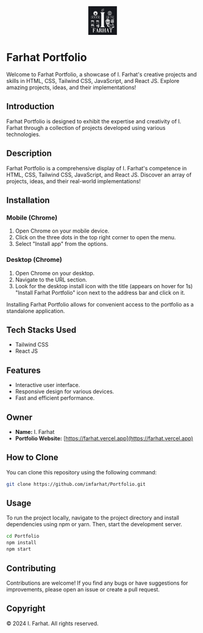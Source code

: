 <div align="center"><a href="https://farhat.vercel.app"><img src="https://raw.githubusercontent.com/imfarhat/Portfolio/main/public/apple-touch-icon.png" alt="Farhat Portfolio Logo" height="75"></a></div>

# Farhat Portfolio

Welcome to Farhat Portfolio, a showcase of I. Farhat's creative projects and skills in HTML, CSS, Tailwind CSS, JavaScript, and React JS. Explore amazing projects, ideas, and their implementations!

## Introduction

Farhat Portfolio is designed to exhibit the expertise and creativity of I. Farhat through a collection of projects developed using various technologies.

## Description

Farhat Portfolio is a comprehensive display of I. Farhat's competence in HTML, CSS, Tailwind CSS, JavaScript, and React JS. Discover an array of projects, ideas, and their real-world implementations!

## Installation

### Mobile (Chrome)

1. Open Chrome on your mobile device.
2. Click on the three dots in the top right corner to open the menu.
3. Select "Install app" from the options.

### Desktop (Chrome)

1. Open Chrome on your desktop.
2. Navigate to the URL section.
3. Look for the desktop install icon with the title (appears on hover for 1s) "Install Farhat Portfolio" icon next to the address bar and click on it.

Installing Farhat Portfolio allows for convenient access to the portfolio as a standalone application.

## Tech Stacks Used

- Tailwind CSS
- React JS

## Features

- Interactive user interface.
- Responsive design for various devices.
- Fast and efficient performance.

## Owner

- **Name:** I. Farhat
- **Portfolio Website:** [https://farhat.vercel.app](https://farhat.vercel.app)

## How to Clone

You can clone this repository using the following command:

```bash
git clone https://github.com/imfarhat/Portfolio.git
```

## Usage

To run the project locally, navigate to the project directory and install dependencies using npm or yarn. Then, start the development server.

```bash
cd Portfolio
npm install
npm start
```

## Contributing

Contributions are welcome! If you find any bugs or have suggestions for improvements, please open an issue or create a pull request.

## Copyright

© 2024 I. Farhat. All rights reserved.
